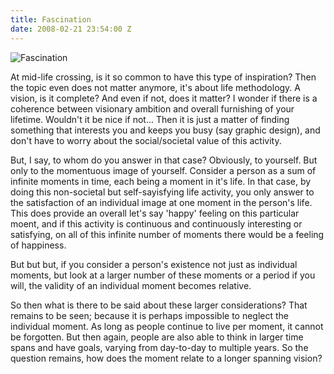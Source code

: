 ```yaml
---
title: Fascination
date: 2008-02-21 23:54:00 Z
---
```


![Fascination](/uploads/news_fascination.jpg)

At mid-life crossing, is it so common to have this type of inspiration? Then the topic even does not
matter anymore, it's about life methodology. A vision, is it complete? And even if not, does it matter?
I wonder if there is a  coherence between visionary ambition and overall furnishing of your lifetime.
Wouldn't it be nice if not... Then it is just a matter of finding something that interests you and keeps 
you busy (say graphic design), and don't have to worry about the social/societal value of this activity.

But, I say, to whom do you answer in that case? Obviously, to yourself. But only to the momentuous image
of yourself. Consider a person as a sum of infinite moments in time, each being a moment in it's life.
In that case, by doing this non-societal but self-sayisfying life activity, you only answer to the 
satisfaction of an individual image at one moment in the person's life. This does provide an overall
let's say 'happy' feeling on this particular moent, and if this activity is continuous and continuously
interesting or satisfying, on all of this infinite number of moments there would be a feeling of 
happiness.

But but but, if you consider a person's existence not just as individual moments, but look at a larger
number of these moments or a period if you will, the validity of an individual moment becomes relative.

So then what is there to be said about these larger considerations? That remains to be seen; because it
is perhaps impossible to neglect the individual moment. As long as people continue to live per moment, 
it cannot be forgotten. But then again, people are also able to think in larger time spans and have goals,
varying from day-to-day to multiple years. So the question remains, how does the moment relate to a 
longer spanning vision?